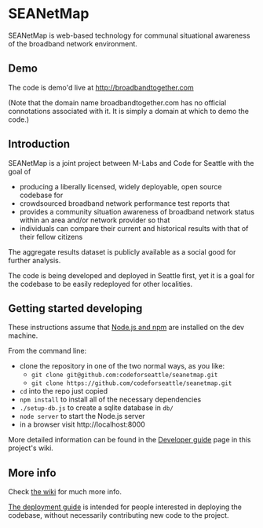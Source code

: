 # SEANetMap
SEANetMap is web-based technology for communal situational awareness of the broadband network environment.

## Demo
The code is demo'd live at http://broadbandtogether.com

(Note that the domain name broadbandtogether.com has no official connotations associated with it. It is simply a domain at which to demo the code.)

## Introduction

SEANetMap is a joint project between M-Labs and Code for Seattle with the goal of

- producing a liberally licensed, widely deployable, open source codebase for
- crowdsourced broadband network performance test reports that
- provides a community situation awareness of broadband network status within an area and/or network provider so that
- individuals can compare their current and historical results with that of their fellow citizens

The aggregate results dataset is publicly available as a social good for further analysis. 

The code is being developed and deployed in Seattle first, yet it is a goal for the codebase to be easily redeployed for other localities.

## Getting started developing
These instructions assume that [Node.js and npm](http://blog.nodeknockout.com/post/65463770933/how-to-install-node-js-and-npm) are installed on the dev machine.

From the command line:
- clone the repository in one of the two normal ways, as you like:
  - `git clone git@github.com:codeforseattle/seanetmap.git`
  - `git clone https://github.com/codeforseattle/seanetmap.git`	
- `cd` into the repo just copied
- `npm install` to install all of the necessary dependencies
- `./setup-db.js` to create a sqlite database in `db/`
- `node server` to start the Node.js server
- in a browser visit http://localhost:8000

More detailed information can be found in the [Developer guide](https://github.com/codeforseattle/seanetmap/wiki/Developer-guide) page in this project's wiki.

## More info
Check [the wiki](https://github.com/codeforseattle/seanetmap/wiki) for much more info.

[The deployment guide](https://github.com/codeforseattle/seanetmap/wiki/Deployment-guide) 
is intended for people interested in deploying the codebase, without necessarily contributing new code
to the project.